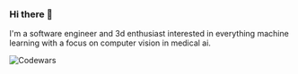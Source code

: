 ### Hi there 👋

I'm a software engineer and 3d enthusiast interested in everything machine learning with a focus on computer vision in medical ai.

![Codewars](https://github.r2v.ch/codewars?user=smfkxx&stroke=%23BB432C)

